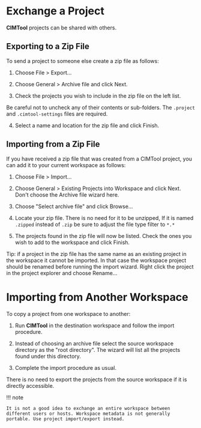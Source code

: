 # Exchange a Project
**CIMTool** projects can be shared with others.

## Exporting to a Zip File
To send a project to someone else create a zip file as follows:

1. Choose File > Export...

2. Choose General > Archive file and click Next.

3. Check the projects you wish to include in the zip file on the left list.

Be careful not to uncheck any of their contents or sub-folders. The `.project` and `.cimtool-settings` files are required.

4. Select a name and location for the zip file and click Finish.

## Importing from a Zip File
If you have received a zip file that was created from a CIMTool project, you can add it to your current workspace as follows:

1. Choose File > Import...

2. Choose General > Existing Projects into Workspace and click Next. Don't choose the Archive file wizard here.

3. Choose "Select archive file" and click Browse...

4. Locate your zip file. There is no need for it to be unzipped, If it is named `.zipped` instead of `.zip` be sure to adjust the file type filter to `*.*`

5. The projects found in the zip file will now be listed. Check the ones you wish to add to the workspace and click Finish.

Tip: if a project in the zip file has the same name as an existing project in the workspace it cannot be imported. In that case the workspace project should be renamed before running the import wizard. Right click the project in the project explorer and choose Rename...

# Importing from Another Workspace
To copy a project from one workspace to another:

1. Run **CIMTool** in the destination workspace and follow the import procedure.

2. Instead of choosing an archive file select the source workspace directory as the "root directory". The wizard will list all the projects found under this directory.

3. Complete the import procedure as usual.

There is no need to export the projects from the source workspace if it is directly accessible.

!!! note

    It is not a good idea to exchange an entire workspace between different users or hosts. Workspace metadata is not generally portable. Use project import/export instead.